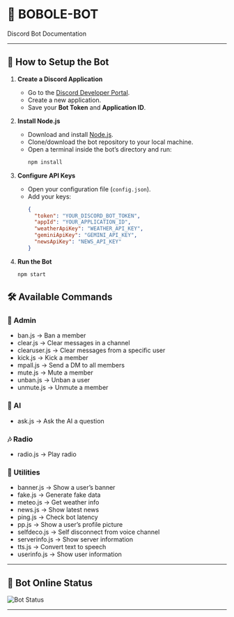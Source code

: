 # 🤖 BOBOLE-BOT  
Discord Bot Documentation

---

## 📌 How to Setup the Bot

1. **Create a Discord Application**  
   - Go to the [Discord Developer Portal](https://discord.com/developers/applications).  
   - Create a new application.  
   - Save your **Bot Token** and **Application ID**.  

2. **Install Node.js**  
   - Download and install [Node.js](https://nodejs.org/).  
   - Clone/download the bot repository to your local machine.  
   - Open a terminal inside the bot’s directory and run:  
     ```bash
     npm install
     ```

3. **Configure API Keys**  
   - Open your configuration file (`config.json`).  
   - Add your keys:  
     ```json
     {
       "token": "YOUR_DISCORD_BOT_TOKEN",
       "appId": "YOUR_APPLICATION_ID",
       "weatherApiKey": "WEATHER_API_KEY",
       "geminiApiKey": "GEMINI_API_KEY",
       "newsApiKey": "NEWS_API_KEY"
     }
     ```

4. **Run the Bot**  
   ```bash
   npm start
   ```

## 🛠️ Available Commands

### 🔑 Admin
- ban.js → Ban a member  
- clear.js → Clear messages in a channel  
- clearuser.js → Clear messages from a specific user  
- kick.js → Kick a member  
- mpall.js → Send a DM to all members  
- mute.js → Mute a member  
- unban.js → Unban a user  
- unmute.js → Unmute a member  

### 🤖 AI
- ask.js → Ask the AI a question  

### 🎶 Radio
- radio.js → Play radio  
### 🧰 Utilities
- banner.js → Show a user’s banner  
- fake.js → Generate fake data  
- meteo.js → Get weather info  
- news.js → Show latest news  
- ping.js → Check bot latency  
- pp.js → Show a user’s profile picture  
- selfdeco.js → Self disconnect from voice channel  
- serverinfo.js → Show server information  
- tts.js → Convert text to speech  
- userinfo.js → Show user information  

---

## 📡 Bot Online Status
![Bot Status](https://discord.c99.nl/widget/theme-1/1246432025817256107.png)

---

